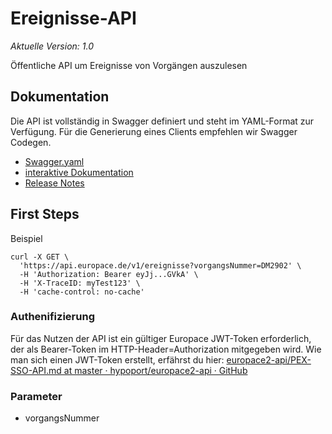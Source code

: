 # Ereignisse-API
*Aktuelle Version: 1.0*

Öffentliche API um Ereignisse von Vorgängen auszulesen

## Dokumentation
Die API ist vollständig in Swagger definiert und steht im YAML-Format zur Verfügung. Für die Generierung eines Clients empfehlen wir Swagger Codegen.

* [Swagger.yaml](https://github.com/hypoport/ep-ereignisse-api/blob/master/swagger.yaml)
* [interaktive Dokumentation](https://ereignisse-api.api-docs.io/0.3.0/ereignisse/alle-ereignisse-eines-vorgangs-abrufen)
* [Release Notes](https://github.com/hypoport/ep-ereignisse-api/releases)

## First Steps
Beispiel
```
curl -X GET \
  'https://api.europace.de/v1/ereignisse?vorgangsNummer=DM2902' \
  -H 'Authorization: Bearer eyJj...GVkA' \
  -H 'X-TraceID: myTest123' \
  -H 'cache-control: no-cache'  
```

### Authenifizierung
Für das Nutzen der API ist ein gültiger Europace JWT-Token erforderlich, der als Bearer-Token im HTTP-Header=Authorization mitgegeben wird.
Wie man sich einen JWT-Token erstellt, erfährst du hier:
[europace2-api/PEX-SSO-API.md at master · hypoport/europace2-api · GitHub](https://github.com/hypoport/europace2-api/blob/master/Partnermanagement/PEX-SSO-API.md)

### Parameter
* vorgangsNummer
